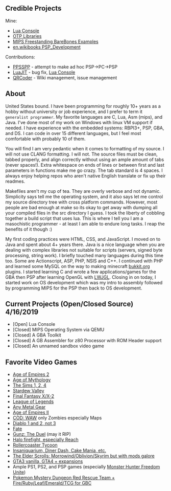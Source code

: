 ## Credible Projects

Mine:
* [Lua Console](https://github.com/tilkinsc/LuaConsole)
* [OTP Libraries](https://github.com/OTPLibraries)
* [MIPS Freestanding BareBones Examples](https://github.com/tilkinsc/MipsBareBones)
* [en.wikibooks PSP_Development](https://en.wikibooks.org/wiki/PSP_Development)

Contributions:
* [PPSSPP](https://github.com/hrydgard/ppsspp) - attempt to make ad hoc PSP->PC->PSP 
* [LuaJIT](https://luajit.org) - bug fix, [Lua Console](https://github.com/tilkinsc/LuaConsole)
* [QRCoder](https://github.com/codebude/QRCoder) - Wiki management, issue management

## About

United States bound. I have been programming for roughly 10+ years as a hobby without university or job experience, and I prefer to term it `generalist programmer`. My favorite languages are C, Lua, Asm (mips), and Java. I've done most of my work on Windows with linux VM support if needed. I have experience with the embedded systems: RBPI3+, PSP, GBA, and DS. I can code in over 15 different languages, but I feel most comfortable with probably 10 of them.

You will find I am very pedantic when it comes to formatting of my source. I will not use CLANG formatting. I will not. The source files must be clean, tabbed properly, and align correctly without using an ample amount of tabs (never spaces!). Extra whitespace on ends of lines or between first and last parameters in functions make me go crazy. The tab standard is 4 spaces. I always enjoy helping repos who aren't native English translate or fix up their readmes.

Makefiles aren't my cup of tea. They are overly verbose and not dynamic. Simplicity says tell me the operating system, and it also says let me control my source directory tree with cross platform commands. However, most people are bad enough at make so its okay to get away with dumping all your compiled files in the src directory I guess. I took the liberty of cobbling together a build script that uses lua. This is where I tell you I am a masochistic programmer - at least I am able to endure long tasks. I reap the benefits of it though :)

My first coding practices were HTML, CSS, and JavaScript. I moved on to Java and spent about 4+ years there. Java is a nice language when you are dealing with complex libraries not suitable for scripts (servers, signed byte processing, string work). I briefly touched many languages during this time too. Some are Actionscript, ASP, PHP, NSIS and C++. I continued with PHP and learned some MySQL on the way to making minecraft [bukkit.org](http://bukkit.org/) plugins. I started learning C and wrote a few applications/games for the GBA then PSP after learning OpenGL with [LWJGL](http://lwjgl.org). Closing in on today, I started work on OS development which was my intro to assembly followed by programming MIPS for the PSP then back to OS development.

## Current Projects (Open/Closed Source) 4/16/2019
* \[Open\] Lua Console
* \[Closed\] MIPS Operating System via QEMU
* \[Closed\] A GBA Toolkit
* \[Closed\] A GB Assembler for z80 Processor with ROM Header support
* \[Closed\] An unnamed sandbox video game


## Favorite Video Games
* [Age of Empires 2](https://en.wikipedia.org/wiki/Age_of_Empires_II)
* [Age of Mythology](https://en.wikipedia.org/wiki/Age_of_Mythology)
* [The Sims 1, 2, 4](https://en.wikipedia.org/wiki/The_Sims)
* [Stardew Valley](https://en.wikipedia.org/wiki/Stardew_Valley)
* [Final Fantasy X/X-2](https://en.wikipedia.org/wiki/Final_Fantasy_X)
* [League of Legends](https://en.wikipedia.org/wiki/League_of_Legends)
* [Any Metal Gear](https://en.wikipedia.org/wiki/Metal_Gear_Solid)
* [Age of Empires II](https://en.wikipedia.org/wiki/Age_of_Empires_II)
* [COD: WAW](https://en.wikipedia.org/wiki/Call_of_Duty:_World_at_War) only Zombies especially Maps
* [Diablo 1 and 2, not 3](https://en.wikipedia.org/wiki/Diablo_(series))
* [Fate](https://en.wikipedia.org/wiki/Fate_(video_game))
* [Gunz: The Duel](https://fgunz.net) (may it RIP)
* [Halo firefight, especially Reach](https://en.wikipedia.org/wiki/Halo:_Reach)
* [Rollercoaster Tycoon](https://en.wikipedia.org/wiki/RollerCoaster_Tycoon)
* [Insaniquarium, Diner Dash, Cake Mania, etc.](https://en.wikipedia.org/wiki/List_of_PopCap_games)
* [The Elder Scrolls: Morrowind/Oblivion/Skyrim but with mods galore](https://en.wikipedia.org/wiki/The_Elder_Scrolls)
* [GTA3 vanilla, GTA4 + expansions](https://en.wikipedia.org/wiki/Grand_Theft_Auto)
* Ample PS1, PS2, and PSP games (especially [Monster Hunter Freedom Unite](https://hunstermonter.net/))
* [Pokemon Mystery Dungeon Red Rescue Team + Fire/Ruby/Leaf/Emerald/TCG for GBC](https://en.wikipedia.org/wiki/Pok%C3%A9mon_%28anime%29)
